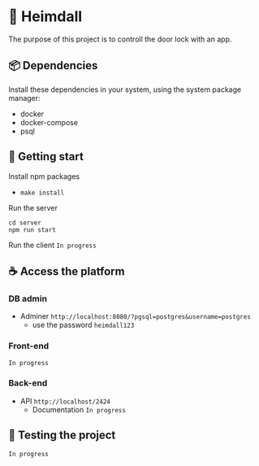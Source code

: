 # 🚪 Heimdall

The purpose of this project is to controll the door lock with an app.

## 📦 Dependencies

Install these dependencies in your system, using the system package manager:
- docker
- docker-compose
- psql

## 🚀 Getting start

Install npm packages
- `make install`

Run the server
```
cd server
npm run start
```

Run the client
`In progress`

## ☕ Access the platform

### DB admin

- Adminer `http://localhost:8080/?pgsql=postgres&username=postgres`
  - use the password `heimdall123`

### Front-end

`In progress`

### Back-end

- API `http://localhost/2424`
  - Documentation `In progress`

## 🧪 Testing the project
`In progress`
